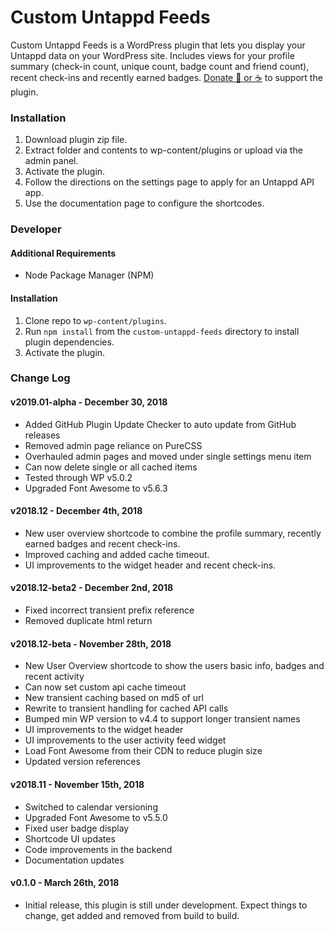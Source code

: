 # Custom Untappd Feeds
Custom Untappd Feeds is a WordPress plugin that lets you display your Untappd data on your WordPress site. Includes views for your profile summary (check-in count, unique count, badge count and friend count), recent check-ins and recently earned badges. [Donate :beers: or :coffee:](https://ko-fi.com/alexjustesen) to support the plugin.

### Installation

1. Download plugin zip file.
2. Extract folder and contents to wp-content/plugins or upload via the admin panel.
3. Activate the plugin.
4. Follow the directions on the settings page to apply for an Untappd API app.
5. Use the documentation page to configure the shortcodes.

### Developer

#### Additional Requirements
* Node Package Manager (NPM)

#### Installation
1. Clone repo to `wp-content/plugins`.
2. Run `npm install` from the `custom-untappd-feeds` directory to install plugin dependencies.
3. Activate the plugin.

### Change Log

#### v2019.01-alpha - December 30, 2018
* Added GitHub Plugin Update Checker to auto update from GitHub releases
* Removed admin page reliance on PureCSS
* Overhauled admin pages and moved under single settings menu item
* Can now delete single or all cached items
* Tested through WP v5.0.2
* Upgraded Font Awesome to v5.6.3

#### v2018.12 - December 4th, 2018
* New user overview shortcode to combine the profile summary, recently earned badges and recent check-ins.
* Improved caching and added cache timeout.
* UI improvements to the widget header and recent check-ins.

#### v2018.12-beta2 - December 2nd, 2018
* Fixed incorrect transient prefix reference
* Removed duplicate html return

#### v2018.12-beta - November 28th, 2018
* New User Overview shortcode to show the users basic info, badges and recent activity
* Can now set custom api cache timeout
* New transient caching based on md5 of url
* Rewrite to transient handling for cached API calls
* Bumped min WP version to v4.4 to support longer transient names
* UI improvements to the widget header
* UI improvements to the user activity feed widget
* Load Font Awesome from their CDN to reduce plugin size
* Updated version references

#### v2018.11 - November 15th, 2018
* Switched to calendar versioning
* Upgraded Font Awesome to v5.5.0
* Fixed user badge display
* Shortcode UI updates
* Code improvements in the backend
* Documentation updates

#### v0.1.0 - March 26th, 2018
* Initial release, this plugin is still under development. Expect things to change, get added and removed from build to build.
